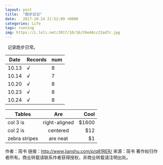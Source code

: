 ```yaml
---
layout: post
title:  "跑步日记"
date:   2017-10-24 21:52:09 +0800
categories: Life
tags: running
img: https://i.loli.net/2017/10/16/59e46cc23ad7c.jpg
---
```

 
记录跑步日常。




| Date          | Records       |num    |
| ------------- |-------------  | ----- |
| 10.13         | √             | 8     |
| 10.14         | √             | 7     |
| 10.20         | √             | 8     |
| 10.23         | √             | 8     |
| 10.24         | √             | 8     |

| Tables        | Are           | Cool  |
| ------------- |:-------------:| -----:|
| col 3 is      | right-aligned | $1600 |
| col 2 is      | centered      |   $12 |
| zebra stripes | are neat      |    $1 |

作者：简书
链接：http://www.jianshu.com/p/q81RER/
來源：简书
著作权归作者所有。商业转载请联系作者获得授权，非商业转载请注明出处。

